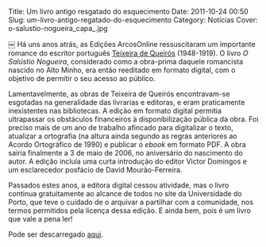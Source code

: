 Title: Um livro antigo resgatado do esquecimento
Date: 2011-10-24 00:50
Slug: um-livro-antigo-regatado-do-esquecimento
Category: Notícias
Cover: o-salustio-nogueira_capa_.jpg

￼
Há uns anos atrás, as Edições ArcosOnline ressuscitaram um importante romance do escritor português [Teixeira de Queirós](http://pt.wikipedia.org/wiki/Teixeira_de_Queirós) (1948-1919). O livro *O Salústio Nogueira*, considerado como a obra-prima daquele romancista nascido no Alto Minho, era então reeditado em formato digital, com o objetivo de permitir o seu acesso ao público. 
 
Lamentavelmente, as obras de Teixeira de Queirós encontravam-se esgotadas na generalidade das livrarias e editoras, e eram praticamente inexistentes nas bibliotecas. A edição em formato digital permitia ultrapassar os obstáculos financeiros à disponibilização pública da obra. Foi preciso mais de um ano de trabalho afincado para digitalizar o texto, atualizar a ortografia (na altura ainda segundo as regras anteriores ao Acordo Ortográfico de 1990) e publicar o *ebook* em formato PDF. A obra sairia finalmente a 3 de maio de 2006, no aniversário do nascimento do autor. A edição incluía uma curta introdução do editor Victor Domingos e um esclarecedor posfácio de David Mourão-Ferreira.

Passados estes anos, a editora digital cessou atividade, mas o livro continua gratuitamente ao alcance de todos no site da Universidade do Porto, que teve o cuidado de o arquivar a partilhar com a comunidade, nos termos permitidos pela licença dessa edição. E ainda bem, pois é um livro que vale a pena ler! 

Pode ser descarregado [aqui](http://pt.scribd.com/doc/7088072/Teixeira-de-Queiros-O-Salustio-Nogueira).


